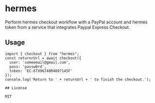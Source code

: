 # hermes

Perform hermes checkout workflow with a PayPal account and hermes token from a service that integrates Paypal Express Checkout.

## Usage
```
import { checkout } from "hermes";
const returnrUrl = await checkout({
  user: 'someemail@gmail.com',
  pass: 'passw0rd',
  token: 'EC-6TX96748R4897145F'
});
console.log('Return to ' + returnUrl + ' to finish the checkout.');

## License

MIT
